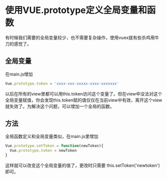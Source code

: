 # 使用VUE.prototype定义全局变量和函数



有时候我们需要的全局变量较少，也不需要复杂操作，使用vuex就有些杀鸡用牛刀的感觉了。

## 全局变量

在main.js增加

```javascript
Vue.prototype.token = 'xxxx-xxx-xxxxx-xxxx-xxxxxxx'
```
以后在所有的view里都可以用this.token访问这个变量了。但在view中没法对这个全局变量赋值，你会发现this.token赋的值仅仅在当前view中有效，离开这个view就失效了。为解决这个问题，可以增加一个全局的函数。


## 方法

全局函数定义和全局变量类似，在main.js里增加

```javascript
Vue.prototype.setToken = function(newToken){
  Vue.prototype.token = newToken
}
```
这样就可以改变这个全局变量的值了，更改时只需要 this.setToken('newtoken')即可。
